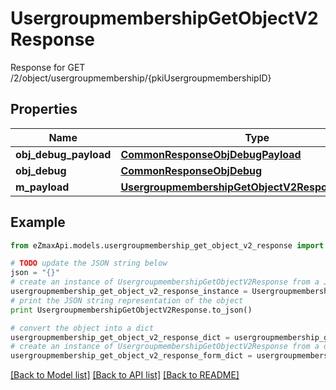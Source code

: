# UsergroupmembershipGetObjectV2Response

Response for GET /2/object/usergroupmembership/{pkiUsergroupmembershipID}

## Properties

Name | Type | Description | Notes
------------ | ------------- | ------------- | -------------
**obj_debug_payload** | [**CommonResponseObjDebugPayload**](CommonResponseObjDebugPayload.md) |  | 
**obj_debug** | [**CommonResponseObjDebug**](CommonResponseObjDebug.md) |  | [optional] 
**m_payload** | [**UsergroupmembershipGetObjectV2ResponseMPayload**](UsergroupmembershipGetObjectV2ResponseMPayload.md) |  | 

## Example

```python
from eZmaxApi.models.usergroupmembership_get_object_v2_response import UsergroupmembershipGetObjectV2Response

# TODO update the JSON string below
json = "{}"
# create an instance of UsergroupmembershipGetObjectV2Response from a JSON string
usergroupmembership_get_object_v2_response_instance = UsergroupmembershipGetObjectV2Response.from_json(json)
# print the JSON string representation of the object
print UsergroupmembershipGetObjectV2Response.to_json()

# convert the object into a dict
usergroupmembership_get_object_v2_response_dict = usergroupmembership_get_object_v2_response_instance.to_dict()
# create an instance of UsergroupmembershipGetObjectV2Response from a dict
usergroupmembership_get_object_v2_response_form_dict = usergroupmembership_get_object_v2_response.from_dict(usergroupmembership_get_object_v2_response_dict)
```
[[Back to Model list]](../README.md#documentation-for-models) [[Back to API list]](../README.md#documentation-for-api-endpoints) [[Back to README]](../README.md)


